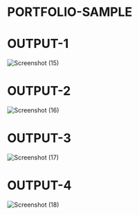 # PORTFOLIO-SAMPLE

# OUTPUT-1
![Screenshot (15)](https://github.com/user-attachments/assets/de6b5919-a9b7-4c0a-bc8a-1218708024a9)

# OUTPUT-2
![Screenshot (16)](https://github.com/user-attachments/assets/19d20a43-7829-4300-9129-364f52382497)

# OUTPUT-3
![Screenshot (17)](https://github.com/user-attachments/assets/05f094e4-145f-4353-aac6-a5a3cd082161)

# OUTPUT-4
![Screenshot (18)](https://github.com/user-attachments/assets/cea9fc66-373d-4631-9e6e-ab1903952427)






